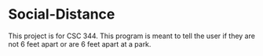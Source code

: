 # Social-Distance
This project is for CSC 344. This program is meant to tell the user if they are not 6 feet apart or are 6 feet apart at a park.
